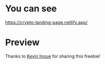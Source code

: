 # You can see

https://crypto-landing-page.netlify.app/

# Preview

Thanks to <a href="https://github.com/smartCoDev0629">Kevin Inoue</a> for sharing this freebie!
